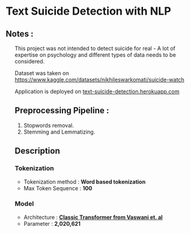 <h1>Text Suicide Detection with NLP</h1>

<h2>Notes :</h2>
<ul>This project was not intended to detect suicide for real - A lot of expertise on psychology and different types of data needs to be considered.</ul>
<ul>Dataset was taken on <a href="https://www.kaggle.com/datasets/nikhileswarkomati/suicide-watch" target="_blank">https://www.kaggle.com/datasets/nikhileswarkomati/suicide-watch</a></ul>
<ul>Application is deployed on <a href="https://text-suicide-detection.herokuapp.com/" target="_blank">text-suicide-detection.herokuapp.com</a>
<h2>Preprocessing Pipeline :</h2>
<ol>
<li>Stopwords removal.</li>
<li>Stemming and Lemmatizing.</li>
</ol>
<h2>Description</h2>
<h3>Tokenization</h3>
<ul>
<li>Tokenization method : <strong>Word based tokenization</strong></li>
<li>Max Token Sequence : <strong>100</strong></li>
</ul>
<h3>Model</h3>
<ul>
<li>Architecture : <strong><a href="https://arxiv.org/abs/1706.03762" target="_blank">Classic Transformer from Vaswani et. al</a></strong></li>
<li>Parameter : <strong>2,020,621</strong></li>
</ul>
